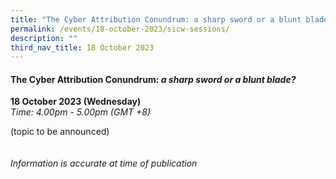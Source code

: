 ```yaml
---
title: "The Cyber Attribution Conundrum: a sharp sword or a blunt blade?"
permalink: /events/18-october-2023/sicw-sessions/
description: ""
third_nav_title: 18 October 2023
---
```

#### **The Cyber Attribution Conundrum: *a sharp sword or a blunt blade?***

**18 October 2023 (Wednesday)**  
*Time: 4.00pm - 5.00pm (GMT +8)*

(topic to be announced)
<br><br><br>
*Information is accurate at time of publication*